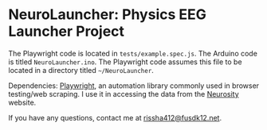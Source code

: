 # NeuroLauncher: Physics EEG Launcher Project
The Playwright code is located in `tests/example.spec.js`.
The Arduino code is titled `NeuroLauncher.ino`. The Playwright code assumes this file to be located in a directory titled `~/NeuroLauncher`.

Dependencies: [Playwright](https://playwright.dev/), an automation library commonly used in browser testing/web scraping. I use it in accessing the data from the [Neurosity](https://console.neurosity.co/) website.

If you have any questions, contact me at rissha412@fusdk12.net.
